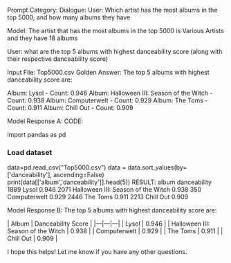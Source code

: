 Prompt Category:
Dialogue:
User:
Which artist has the most albums in the top 5000, and how many albums they have

Model:
The artist that has the most albums in the top 5000 is Various Artists and they have 18 albums

User:
what are the top 5 albums with highest danceability score (along with their respective danceability score)

Input File: Top5000.csv
Golden Answer:
The top 5 albums with highest danceability score are:

Album: Lysol - Count: 0.946
Album: Halloween III: Season of the Witch - Count: 0.938
Album: Computerwelt - Count: 0.929
Album: The Toms - Count: 0.911
Album: Chill Out - Count: 0.909

Model Response A:
CODE:

import pandas as pd

### Load dataset

data=pd.read_csv("Top5000.csv")
data = data.sort_values(by=['danceability'], ascending=False)
print(data[['album','danceability']].head(5))
RESULT:
album danceability
1889 Lysol 0.946
2071 Halloween III: Season of the Witch 0.938
350 Computerwelt 0.929
2446 The Toms 0.911
2213 Chill Out 0.909

Model Response B:
The top 5 albums with highest danceability score are:

| Album | Danceability Score |
|—|—|—|
| Lysol | 0.946 |
| Halloween III: Season of the Witch | 0.938 |
| Computerwelt | 0.929 |
| The Toms | 0.911 |
| Chill Out | 0.909 |

I hope this helps! Let me know if you have any other questions.
